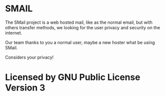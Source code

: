 # SMAIL

The SMail project is a web hosted mail,
like as the normal email, but with others
transfer methods, we looking for the user
privacy and security on the internet.

Our team thanks to you a normal user,
maybe a new hoster what be using SMail.

Considers your privacy!

# Licensed by GNU Public License Version 3
